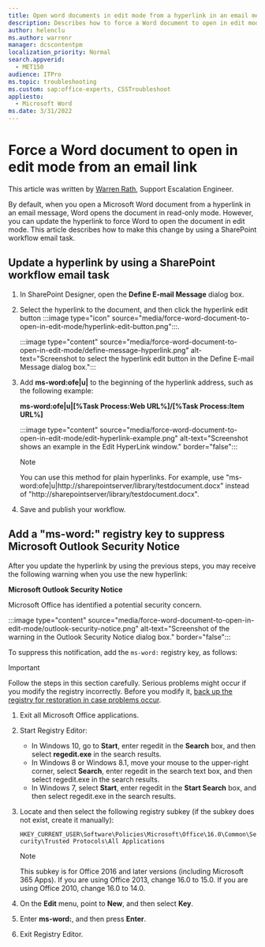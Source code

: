 ```yaml
---
title: Open word documents in edit mode from a hyperlink in an email message
description: Describes how to force a Word document to open in edit mode from an email link by using a SharePoint workflow email task.
author: helenclu
ms.author: warrenr
manager: dcscontentpm
localization_priority: Normal
search.appverid: 
  - MET150
audience: ITPro
ms.topic: troubleshooting
ms.custom: sap:office-experts, CSSTroubleshoot
appliesto: 
  - Microsoft Word
ms.date: 3/31/2022
---
```


# Force a Word document to open in edit mode from an email link

This article was written by [Warren Rath](https://social.technet.microsoft.com/profile/Warren_R_Msft), Support Escalation Engineer.

By default, when you open a Microsoft Word document from a hyperlink in an email message, Word opens the document in read-only mode. However, you can update the hyperlink to force Word to open the document in edit mode. This article describes how to make this change by using a SharePoint workflow email task.

## Update a hyperlink by using a SharePoint workflow email task

1. In SharePoint Designer, open the **Define E-mail Message** dialog box.

1. Select the hyperlink to the document, and then click the hyperlink edit button :::image type="icon" source="media/force-word-document-to-open-in-edit-mode/hyperlink-edit-button.png":::.

   :::image type="content" source="media/force-word-document-to-open-in-edit-mode/define-message-hyperlink.png" alt-text="Screenshot to select the hyperlink edit button in the Define E-mail Message dialog box.":::

1. Add **ms-word:ofe|u|** to the beginning of the hyperlink address, such as the following example:

   **ms-word:ofe|u|[%Task Process:Web URL%]/[%Task Process:Item URL%]**

   :::image type="content" source="media/force-word-document-to-open-in-edit-mode/edit-hyperlink-example.png" alt-text="Screenshot shows an example in the Edit HyperLink window." border="false":::

   > [!NOTE]
   > You can use this method for plain hyperlinks. For example, use "ms-word:ofe|u|http://sharepointserver/library/testdocument.docx" instead of "http://sharepointserver/library/testdocument.docx".

1. Save and publish your workflow.

## Add a "ms-word:" registry key to suppress Microsoft Outlook Security Notice

After you update the hyperlink by using the previous steps, you may receive the following warning when you use the new hyperlink:

**Microsoft Outlook Security Notice**

Microsoft Office has identified a potential security concern.

:::image type="content" source="media/force-word-document-to-open-in-edit-mode/outlook-security-notice.png" alt-text="Screenshot of the warning in the Outlook Security Notice dialog box." border="false":::

To suppress this notification, add the `ms-word:` registry key, as follows:

> [!IMPORTANT]
> Follow the steps in this section carefully. Serious problems might occur if you modify the registry incorrectly. Before you modify it, [back up the registry for restoration in case problems occur](https://support.microsoft.com/help/322756).

1. Exit all Microsoft Office applications.
1. Start Registry Editor:
   - In Windows 10, go to **Start**, enter regedit in the **Search** box, and then select **regedit.exe** in the search results.
   - In Windows 8 or Windows 8.1, move your mouse to the upper-right corner, select **Search**, enter regedit in the search text box, and then select regedit.exe in the search results.
   - In Windows 7, select **Start**, enter regedit in the **Start Search** box, and then select regedit.exe in the search results.
1. Locate and then select the following registry subkey (if the subkey does not exist, create it manually):

   `HKEY_CURRENT_USER\Software\Policies\Microsoft\Office\16.0\Common\Security\Trusted Protocols\All Applications`

   > [!NOTE]
   > This subkey is for Office 2016 and later versions (including Microsoft 365 Apps). If you are using Office 2013, change 16.0 to 15.0. If you are using Office 2010, change 16.0 to 14.0.
1. On the **Edit** menu, point to **New**, and then select **Key**.
1. Enter **ms-word:**, and then press **Enter**.
1. Exit Registry Editor.
